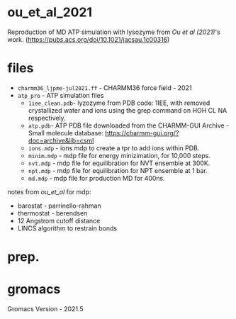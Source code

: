 # ou_et_al_2021
Reproduction of MD ATP simulation with lysozyme from *Ou et al (2021)*'s work. (https://pubs.acs.org/doi/10.1021/jacsau.1c00316)

# files
* `charmm36_ljpme-jul2021.ff` - CHARMM36 force field - 2021
* `atp_pro` - ATP simulation files
   * `1iee_clean.pdb`- lyzozyme from PDB code: 1IEE, with removed crystallized water and ions using the grep command on HOH CL NA respectively.
   * `atp.pdb`- ATP PDB file downloaded from the CHARMM-GUI Archive - Small molecule database:
    https://charmm-gui.org/?doc=archive&lib=csml 
   * `ions.mdp` - ions mdp to create a tpr to add ions within PDB. 
   * `minim.mdp` - mdp file for energy minizimation, for 10,000 steps. 
   * `nvt.mdp` - mdp file for equilibration for NVT ensemble at 300K.
   * `npt.mdp` - mdp file for equilibration for NPT ensemble at 1 bar.
   * `md.mdp` - mdp file for production MD for 400ns. 
 
notes from *ou_et_al* for mdp: 
- barostat - parrinello-rahman
- thermostat - berendsen
- 12 Angstrom cutoff distance
- LINCS algorithm to restrain bonds

# prep.

# gromacs
Gromacs Version - 2021.5
